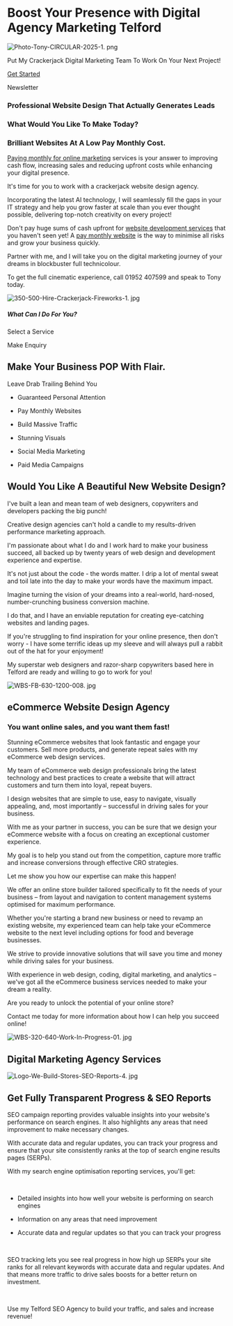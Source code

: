# Boost Your Presence with Digital Agency Marketing Telford


![Photo-Tony-CIRCULAR-2025-1. png](https://static.wixstatic.com/media/b0d63a_15ab6144f0084ab89ae5dee757358a72~mv2.png/v1/fill/w_200,h_200,al_c,q_85,usm_0.66_1.00_0.01,enc_avif,quality_auto/Photo-Tony-CIRCULAR-2025-1.png)

Put My Crackerjack Digital Marketing Team To Work On Your Next Project!

[Get Started](https://www.webuildstores.co.uk/contact)

Newsletter

### Professional Website Design That Actually Generates Leads

### What Would You Like To Make Today?

### Brilliant Websites At A Low Pay Monthly Cost.

[Paying monthly for online marketing](https://www.webuildstores.co.uk/plans-pricing) services is your answer to improving cash flow, increasing sales and reducing upfront costs while enhancing your digital presence.

It's time for you to work with a crackerjack website design agency.

Incorporating the latest AI technology, I will seamlessly fill the gaps in your IT strategy and help you grow faster at scale than you ever thought possible, delivering top-notch creativity on every project!​

Don't pay huge sums of cash upfront for [website development services](https://www.webuildstores.co.uk/website-development) that you haven't seen yet! A [pay monthly website](https://www.webuildstores.co.uk/pay-monthly-websites) is the way to minimise all risks and grow your business quickly.

Partner with me, and I will take you on the digital marketing journey of your dreams in blockbuster full technicolour. ​

To get the full cinematic experience, call 01952 407599 and speak to Tony today.

![350-500-Hire-Crackerjack-Fireworks-1. jpg](https://static.wixstatic.com/media/b0d63a_48e6c899dcb24933b2117a4e8934c77f~mv2.jpg/v1/fill/w_310,h_443,al_c,q_80,usm_0.66_1.00_0.01,enc_avif,quality_auto/350-500-Hire-Crackerjack-Fireworks-1.jpg)

##### What Can I Do For You?

Select a Service

Make Enquiry

## Make Your Business POP With Flair. 
 
Leave Drab Trailing Behind You 

 * Guaranteed Personal Attention

 * Pay Monthly Websites

 * Build Massive Traffic 

 * Stunning Visuals

 * Social Media Marketing

 * Paid Media Campaigns



## Would You Like A Beautiful New Website Design?

I've built a lean and mean team of web designers, copywriters and developers packing the big punch! ​​

Creative design agencies can't hold a candle to my results-driven performance marketing approach.

I'm passionate about what I do and I work hard to make your business succeed, all backed up by twenty years of web design and development experience and expertise.​

It's not just about the code - the words matter. I drip a lot of mental sweat and toil late into the day to make your words have the maximum impact.​



Imagine turning the vision of your dreams into a real-world, hard-nosed, number-crunching business conversion machine.​

I do that, and I have an enviable reputation for creating eye-catching websites and landing pages.

If you're struggling to find inspiration for your online presence, then don't worry - I have some terrific ideas up my sleeve and will always pull a rabbit out of the hat for your enjoyment!

My superstar web designers and razor-sharp copywriters based here in Telford are ready and willing to go to work for you!

![WBS-FB-630-1200-008. jpg](https://static.wixstatic.com/media/6b7f88_41cf9a8c68364eaf866f74bfed7314bd~mv2.jpg/v1/fill/w_300,h_600,al_c,q_80,usm_0.66_1.00_0.01,enc_avif,quality_auto/WBS-FB-630-1200-008.jpg)

## eCommerce Website Design Agency

### You want online sales, and you want them fast!

Stunning eCommerce websites that look fantastic and engage your customers. Sell more products, and generate repeat sales with my eCommerce web design services.

My team of eCommerce web design professionals bring the latest technology and best practices to create a website that will attract customers and turn them into loyal, repeat buyers.

I design websites that are simple to use, easy to navigate, visually appealing, and, most importantly – successful in driving sales for your business.

With me as your partner in success, you can be sure that we design your eCommerce website with a focus on creating an exceptional customer experience.

My goal is to help you stand out from the competition, capture more traffic and increase conversions through effective CRO strategies.

Let me show you how our expertise can make this happen!

We offer an online store builder tailored specifically to fit the needs of your business – from layout and navigation to content management systems optimised for maximum performance.

Whether you're starting a brand new business or need to revamp an existing website, my experienced team can help take your eCommerce website to the next level including options for food and beverage businesses.

We strive to provide innovative solutions that will save you time and money while driving sales for your business.

With experience in web design, coding, digital marketing, and analytics – we've got all the eCommerce business services needed to make your dream a reality.

Are you ready to unlock the potential of your online store?

Contact me today for more information about how I can help you succeed online!

![WBS-320-640-Work-In-Progress-01. jpg](https://static.wixstatic.com/media/b0d63a_41a0ac8d093041d59e425692053f6a02~mv2.jpg/v1/fill/w_300,h_600,al_c,q_80,usm_0.66_1.00_0.01,enc_avif,quality_auto/WBS-320-640-Work-In-Progress-01.jpg)

## Digital Marketing Agency Services

![Logo-We-Build-Stores-SEO-Reports-4. jpg](https://static.wixstatic.com/media/b0d63a_1d6093845d1943a882dc4a83e75e5725~mv2.jpg/v1/fill/w_350,h_557,al_c,q_80,usm_0.66_1.00_0.01,enc_avif,quality_auto/Logo-We-Build-Stores-SEO-Reports-4.jpg)

## Get Fully Transparent Progress & SEO Reports

SEO campaign reporting provides valuable insights into your website's performance on search engines. It also highlights any areas that need improvement to make necessary changes.

With accurate data and regular updates, you can track your progress and ensure that your site consistently ranks at the top of search engine results pages (SERPs).

With my search engine optimisation reporting services, you'll get:

​

 * Detailed insights into how well your website is performing on search engines

 * Information on any areas that need improvement

 * Accurate data and regular updates so that you can track your progress

​

SEO tracking lets you see real progress in how high up SERPs your site ranks for all relevant keywords with accurate data and regular updates. And that means more traffic to drive sales boosts for a better return on investment.

​

Use my Telford SEO Agency to build your traffic, and sales and increase revenue!
